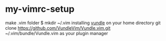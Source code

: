 # my-vimrc-setup
make .vim folder 
$ mkdir ~/.vim
installing <a href="https://github.com/VundleVim/Vundle.vim">vundle</a> on your home directory
git clone https://github.com/VundleVim/Vundle.vim.git ~/.vim/bundle/Vundle.vim
as your plugin manager 
